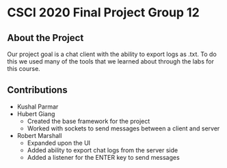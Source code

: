 # CSCI 2020 Final Project Group 12

## About the Project
Our project goal is a chat client with the ability to export logs as .txt.
To do this we used many of the tools that we learned about through the labs for this course.

## Contributions
* Kushal Parmar
* Hubert Giang
 	* Created the base framework for the project
 	* Worked with sockets to send messages between a client and server
* Robert Marshall
	* Expanded upon the UI
	* Added ability to export chat logs from the server side
	* Added a listener for the ENTER key to send messages